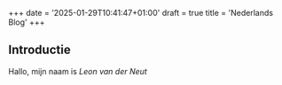 +++
date = '2025-01-29T10:41:47+01:00'
draft = true
title = 'Nederlands Blog'
+++

## Introductie

Hallo, mijn naam is *Leon van der Neut*